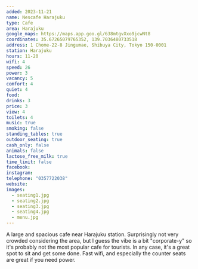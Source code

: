 ```yaml
---
added: 2023-11-21
name: Nescafe Harajuku
type: Cafe
area: Harajuku
google_maps: https://maps.app.goo.gl/638mtgvXxo9jcwNt8
coordinates: 35.67265079765352, 139.7036480733518
address: 1 Chome-22-8 Jingumae, Shibuya City, Tokyo 150-0001
station: Harajuku
hours: 11-20
wifi: 4
speed: 26
power: 3
vacancy: 5
comfort: 4
quiet: 4
food: 
drinks: 3
price: 3
view: 4
toilets: 4
music: true
smoking: false
standing_tables: true
outdoor_seating: true
cash_only: false
animals: false
lactose_free_milk: true
time_limit: false
facebook: 
instagram: 
telephone: "0357722038"
website: 
images:
  - seating1.jpg
  - seating2.jpg
  - seating3.jpg
  - seating4.jpg
  - menu.jpg
---
```


A large and spacious cafe near Harajuku station. Surprisingly not very crowded considering the area, but I guess the vibe is a bit "corporate-y" so it's probably not the most popular cafe for tourists. In any case, it's a great spot to sit and get some done. Fast wifi, and especially the counter seats are great if you need power.
